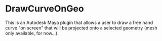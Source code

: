 # DrawCurveOnGeo

This is an Autodesk Maya plugin that allows a user to draw a free hand curve "on screen" that will be projected onto a selected geometry (mesh only available, for now...).

